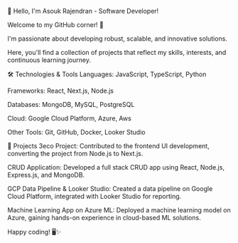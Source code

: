 👋 Hello, I'm Asouk Rajendran - Software Developer!

Welcome to my GitHub corner! 🚀 

I'm passionate about developing robust, scalable, and innovative solutions. 

Here, you'll find a collection of projects that reflect my skills, interests, and continuous learning journey.

🛠️ Technologies & Tools
Languages: JavaScript, TypeScript, Python

Frameworks: React, Next.js,  Node.js

Databases: MongoDB, MySQL, PostgreSQL

Cloud: Google Cloud Platform, Azure, Aws

Other Tools: Git, GitHub, Docker, Looker Studio

🚀 Projects
3eco Project: Contributed to the frontend UI development, converting the project from Node.js to Next.js.


CRUD Application: Developed a full stack CRUD app using React, Node.js, Express.js, and MongoDB.


GCP Data Pipeline & Looker Studio: Created a data pipeline on Google Cloud Platform, integrated with Looker Studio for reporting.


Machine Learning App on Azure ML: Deployed a machine learning model on Azure, gaining hands-on experience in cloud-based ML solutions.


Happy coding! 🖥️✨

